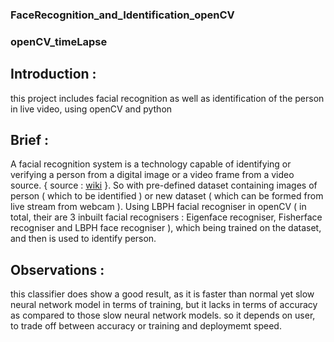 ### FaceRecognition_and_Identification_openCV
### openCV_timeLapse

## Introduction : 
this project includes facial recognition as well as identification of the person in live video,
using openCV and python

## Brief :
A facial recognition system is a technology capable of identifying or verifying
a person from a digital image or a video frame from a video source.  { source : [wiki](https://en.wikipedia.org/wiki/Facial_recognition_system) }.
So with pre-defined dataset containing images of person ( which to be identified ) or new dataset 
( which can be formed from live stream from webcam ). Using LBPH facial recogniser in openCV 
( in total, their are 3 inbuilt facial recognisers :  Eigenface recogniser, Fisherface recogniser and LBPH face recogniser ),
which being trained on the dataset, and then is used to identify person.

## Observations :
this classifier does show a good result, as it is faster than normal yet slow neural network model in terms of training, 
but it lacks in terms of accuracy as compared to those slow neural network models. so it depends on user, to trade off between
accuracy or training and deploymemt speed. 
